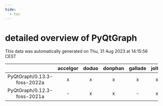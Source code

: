 ```yaml
---
hide:
  - toc
---
```


detailed overview of PyQtGraph
==============================


This data was automatically generated on Thu, 31 Aug 2023 at 14:15:56 CEST  

| |accelgor|doduo|donphan|gallade|joltik|skitty|swalot|victini|
| :---: | :---: | :---: | :---: | :---: | :---: | :---: | :---: | :---: |
|PyQtGraph/0.13.3-foss-2022a|x|x|x|x|x|x|x|x|
|PyQtGraph/0.12.3-foss-2021a|-|x|x|-|x|x|x|x|

